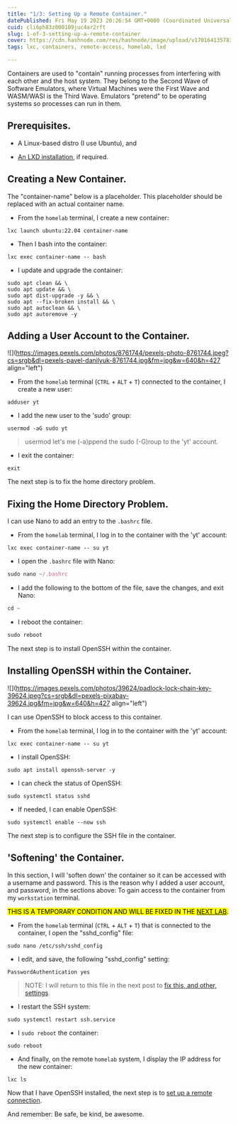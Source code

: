 ```yaml
---
title: "1/3: Setting Up a Remote Container."
datePublished: Fri May 19 2023 20:26:54 GMT+0000 (Coordinated Universal Time)
cuid: cli6ph83z000109juc4ar2rft
slug: 1-of-3-setting-up-a-remote-container
cover: https://cdn.hashnode.com/res/hashnode/image/upload/v1701641357830/6e7b6e44-6264-41fc-9ec5-442a3f562d5f.png
tags: lxc, containers, remote-access, homelab, lxd

---
```


Containers are used to "contain" running processes from interfering with each other and the host system. They belong to the Second Wave of Software Emulators, where Virtual Machines were the First Wave and WASM/WASI is the Third Wave. Emulators "pretend" to be operating systems so processes can run in them.

## Prerequisites.

* A Linux-based distro (I use Ubuntu), and
    
* [An LXD installation](https://solodev.app/2-of-10-lxd-on-the-homelab), if required.
    

## Creating a New Container.

The "container-name" below is a placeholder. This placeholder should be replaced with an actual container name.

* From the `homelab` terminal, I create a new container:
    

```plaintext
lxc launch ubuntu:22.04 container-name
```

* Then I bash into the container:
    

```plaintext
lxc exec container-name -- bash
```

* I update and upgrade the container:
    

```plaintext
sudo apt clean && \
sudo apt update && \
sudo apt dist-upgrade -y && \
sudo apt --fix-broken install && \
sudo apt autoclean && \
sudo apt autoremove -y
```

## Adding a User Account to the Container.

![](https://images.pexels.com/photos/8761744/pexels-photo-8761744.jpeg?cs=srgb&dl=pexels-pavel-danilyuk-8761744.jpg&fm=jpg&w=640&h=427 align="left")

* From the `homelab` terminal (`CTRL` + `ALT` + `T`) connected to the container, I create a new user:
    

```plaintext
adduser yt
```

* I add the new user to the 'sudo' group:
    

```plaintext
usermod -aG sudo yt
```

> usermod let's me (-a)ppend the sudo (-G)roup to the 'yt' account.

* I exit the container:
    

```plaintext
exit
```

The next step is to fix the home directory problem.

## Fixing the Home Directory Problem.

I can use Nano to add an entry to the `.bashrc` file.

* From the `homelab` terminal, I log in to the container with the 'yt' account:
    

```plaintext
lxc exec container-name -- su yt
```

* I open the `.bashrc` file with Nano:
    

```javascript
sudo nano ~/.bashrc
```

* I add the following to the bottom of the file, save the changes, and exit Nano:
    

```javascript
cd ~
```

* I reboot the container:
    

```javascript
sudo reboot
```

The next step is to install OpenSSH within the container.

## Installing OpenSSH within the Container.

![](https://images.pexels.com/photos/39624/padlock-lock-chain-key-39624.jpeg?cs=srgb&dl=pexels-pixabay-39624.jpg&fm=jpg&w=640&h=427 align="left")

I can use OpenSSH to block access to this container.

* From the `homelab` terminal, I log in to the container with the 'yt' account:
    

```plaintext
lxc exec container-name -- su yt
```

* I install OpenSSH:
    

```plaintext
sudo apt install openssh-server -y
```

* I can check the status of OpenSSH:
    

```plaintext
sudo systemctl status sshd
```

* If needed, I can enable OpenSSH:
    

```plaintext
sudo systemctl enable --now ssh
```

The next step is to configure the SSH file in the container.

## 'Softening' the Container.

In this section, I will 'soften down' the container so it can be accessed with a username and password. This is the reason why I added a user account, and password, in the sections above: To gain access to the container from my `workstation` terminal.

<mark>THIS IS A TEMPORARY CONDITION AND WILL BE FIXED IN THE </mark> [<mark>NEXT LAB</mark>](https://solodev.app/2-of-3-setting-up-a-remote-connection#heading-hardening-the-container)<mark>.</mark>

* From the `homelab` terminal (`CTRL` + `ALT` + `T`) that is connected to the container, I open the "sshd\_config" file:
    

```plaintext
sudo nano /etc/ssh/sshd_config
```

* I edit, and save, the following "sshd\_config" setting:
    

```plaintext
PasswordAuthentication yes
```

> NOTE: I will return to this file in the next post to [fix this, and other, settings](https://solodev.app/2-of-3-setting-up-a-remote-connection).

* I restart the SSH system:
    

```plaintext
sudo systemctl restart ssh.service
```

* I `sudo reboot` the container:
    

```plaintext
sudo reboot
```

* And finally, on the remote `homelab` system, I display the IP address for the new container:
    

```plaintext
lxc ls
```

Now that I have OpenSSH installed, the next step is to [set up a remote connection](https://solodev.app/2-of-3-setting-up-a-remote-connection).

And remember: Be safe, be kind, be awesome.